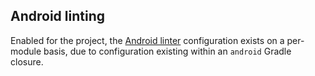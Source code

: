 ## Android linting

Enabled for the project, the [Android linter] configuration exists on a
per-module basis, due to configuration existing within an `android` Gradle
closure.

[Android Linter]: https://developer.android.com/studio/write/lint
